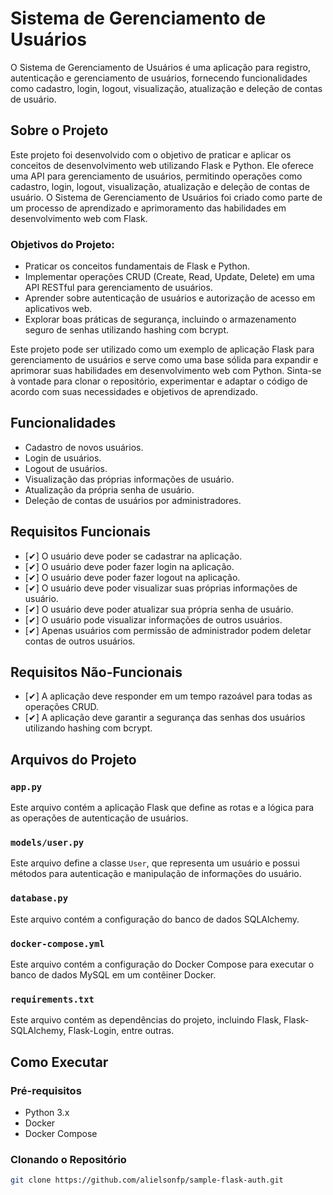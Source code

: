 # Sistema de Gerenciamento de Usuários

O Sistema de Gerenciamento de Usuários é uma aplicação para registro, autenticação e gerenciamento de usuários, fornecendo funcionalidades como cadastro, login, logout, visualização, atualização e deleção de contas de usuário.

## Sobre o Projeto

Este projeto foi desenvolvido com o objetivo de praticar e aplicar os conceitos de desenvolvimento web utilizando Flask e Python. Ele oferece uma API para gerenciamento de usuários, permitindo operações como cadastro, login, logout, visualização, atualização e deleção de contas de usuário. O Sistema de Gerenciamento de Usuários foi criado como parte de um processo de aprendizado e aprimoramento das habilidades em desenvolvimento web com Flask.

### Objetivos do Projeto:
- Praticar os conceitos fundamentais de Flask e Python.
- Implementar operações CRUD (Create, Read, Update, Delete) em uma API RESTful para gerenciamento de usuários.
- Aprender sobre autenticação de usuários e autorização de acesso em aplicativos web.
- Explorar boas práticas de segurança, incluindo o armazenamento seguro de senhas utilizando hashing com bcrypt.

Este projeto pode ser utilizado como um exemplo de aplicação Flask para gerenciamento de usuários e serve como uma base sólida para expandir e aprimorar suas habilidades em desenvolvimento web com Python. Sinta-se à vontade para clonar o repositório, experimentar e adaptar o código de acordo com suas necessidades e objetivos de aprendizado.

## Funcionalidades
- Cadastro de novos usuários.
- Login de usuários.
- Logout de usuários.
- Visualização das próprias informações de usuário.
- Atualização da própria senha de usuário.
- Deleção de contas de usuários por administradores.

## Requisitos Funcionais
- [✔] O usuário deve poder se cadastrar na aplicação.
- [✔] O usuário deve poder fazer login na aplicação.
- [✔] O usuário deve poder fazer logout na aplicação.
- [✔] O usuário deve poder visualizar suas próprias informações de usuário.
- [✔] O usuário deve poder atualizar sua própria senha de usuário.
- [✔] O usuário pode visualizar informações de outros usuários.
- [✔] Apenas usuários com permissão de administrador podem deletar contas de outros usuários.

## Requisitos Não-Funcionais
- [✔] A aplicação deve responder em um tempo razoável para todas as operações CRUD.
- [✔] A aplicação deve garantir a segurança das senhas dos usuários utilizando hashing com bcrypt.

## Arquivos do Projeto

### `app.py`

Este arquivo contém a aplicação Flask que define as rotas e a lógica para as operações de autenticação de usuários.

### `models/user.py`

Este arquivo define a classe `User`, que representa um usuário e possui métodos para autenticação e manipulação de informações do usuário.

### `database.py`

Este arquivo contém a configuração do banco de dados SQLAlchemy.

### `docker-compose.yml`

Este arquivo contém a configuração do Docker Compose para executar o banco de dados MySQL em um contêiner Docker.

### `requirements.txt`

Este arquivo contém as dependências do projeto, incluindo Flask, Flask-SQLAlchemy, Flask-Login, entre outras.

## Como Executar

### Pré-requisitos

- Python 3.x
- Docker
- Docker Compose

### Clonando o Repositório

```bash
git clone https://github.com/alielsonfp/sample-flask-auth.git
```
